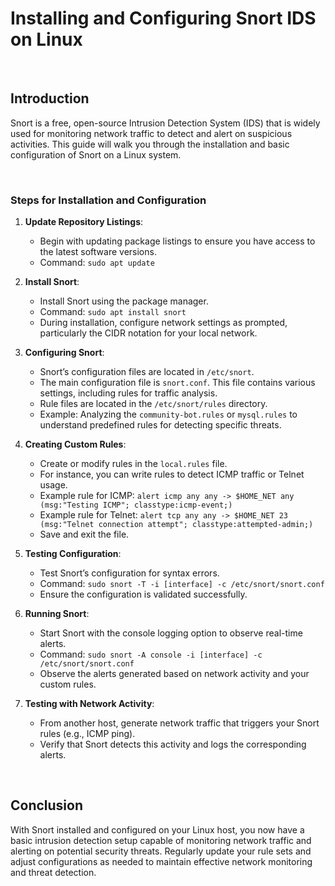 # Installing and Configuring Snort IDS on Linux

<br>

## Introduction

Snort is a free, open-source Intrusion Detection System (IDS) that is widely used for monitoring network traffic to detect and alert on suspicious activities. This guide will walk you through the installation and basic configuration of Snort on a Linux system.

<br>

### Steps for Installation and Configuration

1. **Update Repository Listings**:
   - Begin with updating package listings to ensure you have access to the latest software versions.
   - Command: `sudo apt update`

2. **Install Snort**:
   - Install Snort using the package manager.
   - Command: `sudo apt install snort`
   - During installation, configure network settings as prompted, particularly the CIDR notation for your local network.

3. **Configuring Snort**:
   - Snort’s configuration files are located in `/etc/snort`.
   - The main configuration file is `snort.conf`. This file contains various settings, including rules for traffic analysis.
   - Rule files are located in the `/etc/snort/rules` directory.
   - Example: Analyzing the `community-bot.rules` or `mysql.rules` to understand predefined rules for detecting specific threats.

4. **Creating Custom Rules**:
   - Create or modify rules in the `local.rules` file.
   - For instance, you can write rules to detect ICMP traffic or Telnet usage.
   - Example rule for ICMP: `alert icmp any any -> $HOME_NET any (msg:"Testing ICMP"; classtype:icmp-event;)`
   - Example rule for Telnet: `alert tcp any any -> $HOME_NET 23 (msg:"Telnet connection attempt"; classtype:attempted-admin;)`
   - Save and exit the file.

5. **Testing Configuration**:
   - Test Snort’s configuration for syntax errors.
   - Command: `sudo snort -T -i [interface] -c /etc/snort/snort.conf`
   - Ensure the configuration is validated successfully.

6. **Running Snort**:
   - Start Snort with the console logging option to observe real-time alerts.
   - Command: `sudo snort -A console -i [interface] -c /etc/snort/snort.conf`
   - Observe the alerts generated based on network activity and your custom rules.

7. **Testing with Network Activity**:
   - From another host, generate network traffic that triggers your Snort rules (e.g., ICMP ping).
   - Verify that Snort detects this activity and logs the corresponding alerts.

<br>

## Conclusion

With Snort installed and configured on your Linux host, you now have a basic intrusion detection setup capable of monitoring network traffic and alerting on potential security threats. Regularly update your rule sets and adjust configurations as needed to maintain effective network monitoring and threat detection.
